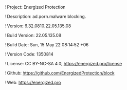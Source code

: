 ! Project: Energized Protection

! Description: ad.porn.malware blocking.

! Version: 6.32.0810.22.05.135.08

! Build Version: 22.05.135.08

! Build Date: Sun, 15 May 22 08:14:52 +06

! Version Code: 1350814

! License: CC BY-NC-SA 4.0, https://energized.pro/license

! Github: https://github.com/EnergizedProtection/block

! Web: https://energized.pro
